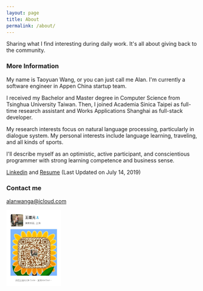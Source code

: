 ```yaml
---
layout: page
title: About
permalink: /about/
---
```


Sharing what I find interesting during daily work. It's all about giving back to the community.

### More Information

My name is Taoyuan Wang, or you can just call me Alan. I'm currently a software engineer in Appen China startup team.

I received my Bachelor and Master degree in Computer Science from Tsinghua University Taiwan. Then, I joined Academia Sinica Taipei as full-time research assistant and Works Applications Shanghai as full-stack developer.

My research interests focus on natural language processing, particularly in dialogue system. My personal interests include language learning, traveling, and all kinds of sports.

I'll describe myself as an optimistic, active participant, and conscientious programmer with strong learning competence and business sense.

<a href="https://www.linkedin.com/in/taoyuanwang/">Linkedin</a> and <a href="/TaoyuanWang_resume.pdf">Resume</a> (Last Updated on July 14, 2019)

### Contact me

[alanwanga@icloud.com](mailto:alanwanga@icloud.com)

<img src="/images/wechatqrcode.JPG" height="200" />
